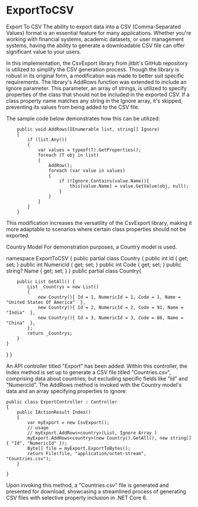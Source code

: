 # ExportToCSV

Export To CSV
The ability to export data into a CSV (Comma-Separated Values) format is an essential feature for many applications. Whether you're working with financial systems, academic datasets, or user management systems, having the ability to generate a downloadable CSV file can offer significant value to your users.

In this implementation, the CsvExport library from jitbit's GitHub repository is utilized to simplify the CSV generation process. Though the library is robust in its original form, a modification was made to better suit specific requirements. The library's AddRows function was extended to include an Ignore parameter. This parameter, an array of strings, is utilized to specify properties of the class that should not be included in the exported CSV. If a class property name matches any string in the Ignore array, it's skipped, preventing its values from being added to the CSV file.

The sample code below demonstrates how this can be utilized:

		public void AddRows(IEnumerable list, string[] Ignore)
		{
			if (list.Any())
			{
				var values = typeof(T).GetProperties();
				foreach (T obj in list)
				{
					AddRow();
					foreach (var value in values)
					{
						if (!Ignore.Contains(value.Name)){
                            this[value.Name] = value.GetValue(obj, null);
                        }
                    }
				}
			}
		}
This modification increases the versatility of the CsvExport library, making it more adaptable to scenarios where certain class properties should not be exported.

Country Model
For demonstration purposes, a Country model is used.

namespace ExportToCSV
{
    public partial class Country
    {
        public int Id { get; set; }
        public int NumericId { get; set; }
        public int Code { get; set; }
        public string? Name { get; set; }
    }
    public partial class Country{

        public List GetAll() {
            List _Countrys = new List()
            {
                new Country(){ Id = 1, NumericId = 1, Code = 1, Name = "United States Of America"  },
                new Country(){ Id = 2, NumericId = 2, Code = 91, Name = "India"  },
                new Country(){ Id = 3, NumericId = 3, Code = 86, Name = "China"  },
            };            
            return _Countrys;
        }
    }

}
}

An API controller titled "Export" has been added. Within this controller, the Index method is set up to generate a CSV file titled "Countries.csv", comprising data about countries, but excluding specific fields like "Id" and "NumericId". The AddRows method is invoked with the Country model's data and an array specifying properties to ignore:

    public class ExportController : Controller
    {
        public IActionResult Index()
        {
            var myExport = new CsvExport();
            // usage 
            // myExport.AddRows<country>(List, Ignore Array )
            myExport.AddRows<country>(new Country().GetAll(), new string[] { "Id", "NumericId" });
            Byte[] file = myExport.ExportToBytes();
            return File(file, "application/octet-stream", "Countries.csv");
        }

    }
Upon invoking this method, a "Countries.csv" file is generated and presented for download, showcasing a streamlined process of generating CSV files with selective property inclusion in .NET Core 6.
